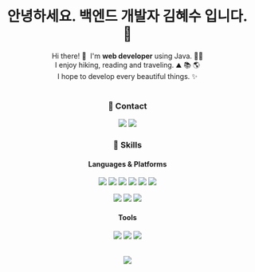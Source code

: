 <h1 align="center">안녕하세요. 백엔드 개발자 김혜수 입니다. 💖</h1>

<p align="center">
  Hi there! 👋&nbsp;  I'm <b>web developer</b> using Java. 👩‍💻<br/>
  I enjoy hiking, reading and traveling. ⛰ 📚 🌎<br/>
  I hope to develop every beautiful things. ✨ <br/><br/>
</p>

<h3 align="center"> 📧 Contact</h3>
<p align="center">
  <a href="https://blog.naver.com/ellahyesu" target="_blank"><img src="https://img.shields.io/badge/Blog-DD0B78?style=flat-square&logo=GitHub%20Sponsors&logoColor=white"/></a>
  <a href="mailto:ellahyesu@naver.com" target="_blank"><img src="https://img.shields.io/badge/ellahyesu@naver.com-03C75A?style=flat-square&logo=Naver&logoColor=white"/></a>
</p>
<h3 align="center"> 🧰 Skills</h3>
<h4 align="center">Languages & Platforms</h4>
<p align="center">
  <img src="https://img.shields.io/badge/Java-007396?style=flat-square&logo=Java&logoColor=white"/>
  <img src="https://img.shields.io/badge/Python-3766AB?style=flat-square&logo=Python&logoColor=white"/>
  <img src="https://img.shields.io/badge/C-A8B9CC?style=flat-square&logo=C&logoColor=white"/>
  <img src="https://img.shields.io/badge/JavaScript-ffb13b?style=flat-square&logo=JavaScript&logoColor=white"/>
  
  <img src="https://img.shields.io/badge/HTML5-E34F26?style=flat-square&logo=HTML5&logoColor=white"/>
  <img src="https://img.shields.io/badge/CSS3-1572B6?style=flat-square&logo=CSS3&logoColor=white"/>
</p>
<p align="center">
  <img src="https://img.shields.io/badge/SpringBoot-6DB33F?style=flat-square&logo=Spring Boot&logoColor=white"/>
  <img src="https://img.shields.io/badge/MySQL-4479A1?style=flat-square&logo=MySQL&logoColor=white"/>
  <img src="https://img.shields.io/badge/Linux-FCC624?style=flat-square&logo=Linux&logoColor=white"/>
</p>
<h4 align="center">Tools</h4>
<p align="center">
  <img src="https://img.shields.io/badge/Git-F05032?style=flat-square&logo=Git&logoColor=white"/>
  <img src="https://img.shields.io/badge/Jira-0052CC?style=flat-square&logo=Jira&logoColor=white"/>
  <img src="https://img.shields.io/badge/Slack-4A154B?style=flat-square&logo=Slack&logoColor=white"/>
</p>
<br>
<div align="center">
   <img src="https://github-readme-stats.vercel.app/api/top-langs/?username=ellahyesu&layout=compact&theme=radical">
</div>




<!--
![GitHub stats](https://github-readme-stats.vercel.app/api?username=ellahyesu&show_icons=true&theme=radical)

<p align="center">
  <a href="https://hits.seeyoufarm.com"><img src="https://hits.seeyoufarm.com/api/count/incr/badge.svg?url=https%3A%2F%2Fgithub.com%2Fwookyoungkim&count_bg=%23ED6DA3&title_bg=%2386757E&icon=github.svg&icon_color=%23E1DEDE&title=hits&edge_flat=false"/></a>
</p>

  <img src="https://img.shields.io/badge/Mysql-E6B91E?style=flat-square&logo=MySql&logoColor=white"/></a>&nbsp 


**ellahyesu/ellahyesu** is a ✨ _special_ ✨ repository because its `README.md` (this file) appears on your GitHub profile.

Here are some ideas to get you started:

- 🔭 I’m currently working on ...
- 🌱 I’m currently learning ...
- 👯 I’m looking to collaborate on ...
- 🤔 I’m looking for help with ...
- 💬 Ask me about ...
- 📫 How to reach me: ...
- 😄 Pronouns: ...
- ⚡ Fun fact: ...
-->
